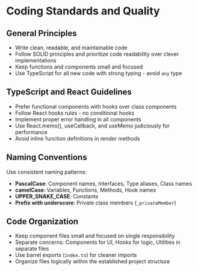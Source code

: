 # Coding Standards and Quality

## General Principles

- Write clean, readable, and maintainable code
- Follow SOLID principles and prioritize code readability over clever implementations
- Keep functions and components small and focused
- Use TypeScript for all new code with strong typing - avoid `any` type

## TypeScript and React Guidelines

- Prefer functional components with hooks over class components
- Follow React hooks rules - no conditional hooks
- Implement proper error handling in all components
- Use React.memo(), useCallback, and useMemo judiciously for performance
- Avoid inline function definitions in render methods

## Naming Conventions

Use consistent naming patterns:
- **PascalCase**: Component names, Interfaces, Type aliases, Class names
- **camelCase**: Variables, Functions, Methods, Hook names  
- **UPPER_SNAKE_CASE**: Constants
- **Prefix with underscore**: Private class members (`_privateMember`)

## Code Organization

- Keep component files small and focused on single responsibility
- Separate concerns: Components for UI, Hooks for logic, Utilities in separate files
- Use barrel exports (`index.ts`) for cleaner imports
- Organize files logically within the established project structure
